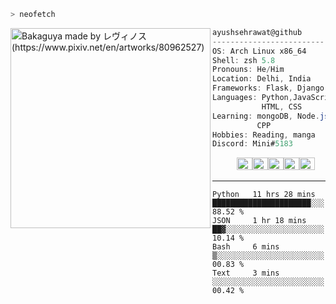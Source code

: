 ```zsh
> neofetch
```

<img align="left" src="https://i.redd.it/h7dae4o0uk461.jpg" alt="Bakaguya made by レヴィノス (https://www.pixiv.net/en/artworks/80962527)" width="320" /> 

```csharp
ayushsehrawat@github
-------------------------
OS: Arch Linux x86_64
Shell: zsh 5.8
Pronouns: He/Him
Location: Delhi, India
Frameworks: Flask, Django, FastAPI, Quart
Languages: Python,JavaScript,
           HTML, CSS
Learning: mongoDB, Node.js PostgreSQL,
          CPP
Hobbies: Reading, manga
Discord: Mini#5183
```
<p align="left">
  &nbsp; &nbsp; &nbsp; &nbsp; &nbsp;
  <img alt="#474342" src="https://via.placeholder.com/15/474342/000000?text=+" width="25" height="20" /><img alt="#fbedf6" src="https://via.placeholder.com/15/fbedf6/000000?text=+" width="25" height="20" /><img alt="#c9594d" src="https://via.placeholder.com/15/c9594d/000000?text=+" width="25" height="20" /><img alt="#f8b9b2" src="https://via.placeholder.com/15/f8b9b2/000000?text=+" width="25" height="20" /><img alt="#ae9c9d" src="https://via.placeholder.com/15/ae9c9d/000000?text=+" width="25" height="20" />
</p>

---

<!--START_SECTION:waka-->
```text
Python   11 hrs 28 mins  ██████████████████████░░░   88.52 % 
JSON     1 hr 18 mins    ██▓░░░░░░░░░░░░░░░░░░░░░░   10.14 % 
Bash     6 mins          ▒░░░░░░░░░░░░░░░░░░░░░░░░   00.83 % 
Text     3 mins          ░░░░░░░░░░░░░░░░░░░░░░░░░   00.42 % 
```
<!--END_SECTION:waka-->
